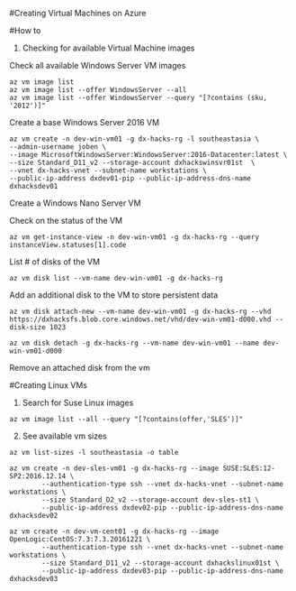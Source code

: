 #Creating Virtual Machines on Azure

#How to

1. Checking for available Virtual Machine images 

Check all available Windows Server VM images

```Shell
az vm image list
az vm image list --offer WindowsServer --all
az vm image list --offer WindowsServer --query "[?contains (sku, '2012')]"
```

Create a base Windows Server 2016 VM

```Shell
az vm create -n dev-win-vm01 -g dx-hacks-rg -l southeastasia \
--admin-username joben \
--image MicrosoftWindowsServer:WindowsServer:2016-Datacenter:latest \
--size Standard_D11_v2 --storage-account dxhackswinsvr01st  \
--vnet dx-hacks-vnet --subnet-name workstations \
--public-ip-address dxdev01-pip --public-ip-address-dns-name dxhacksdev01
```

Create a Windows Nano Server VM

Check on the status of the VM

```Shell
az vm get-instance-view -n dev-win-vm01 -g dx-hacks-rg --query instanceView.statuses[1].code
```
List # of disks of the VM

```Shell
az vm disk list --vm-name dev-win-vm01 -g dx-hacks-rg 
```

Add an additional disk to the VM to store persistent data

```Shell
az vm disk attach-new --vm-name dev-win-vm01 -g dx-hacks-rg --vhd https://dxhacksfs.blob.core.windows.net/vhd/dev-win-vm01-d000.vhd --disk-size 1023
```

```Shell
az vm disk detach -g dx-hacks-rg --vm-name dev-win-vm01 --name dev-win-vm01-d000
```

Remove an attached disk from the vm

#Creating Linux VMs
1. Search for Suse Linux images

```Shell
az vm image list --all --query "[?contains(offer,'SLES')]"
```

2. See available vm sizes

```Shell
az vm list-sizes -l southeastasia -o table
```

```Shell
az vm create -n dev-sles-vm01 -g dx-hacks-rg --image SUSE:SLES:12-SP2:2016.12.14 \
        --authentication-type ssh --vnet dx-hacks-vnet --subnet-name workstations \
        --size Standard_D2_v2 --storage-account dev-sles-st1 \
        --public-ip-address dxdev02-pip --public-ip-address-dns-name dxhacksdev02         

az vm create -n dev-vm-cent01 -g dx-hacks-rg --image OpenLogic:CentOS:7.3:7.3.20161221 \
        --authentication-type ssh --vnet dx-hacks-vnet --subnet-name workstations \
        --size Standard_D11_v2 --storage-account dxhackslinux01st \
        --public-ip-address dxdev03-pip --public-ip-address-dns-name dxhacksdev03         
```


